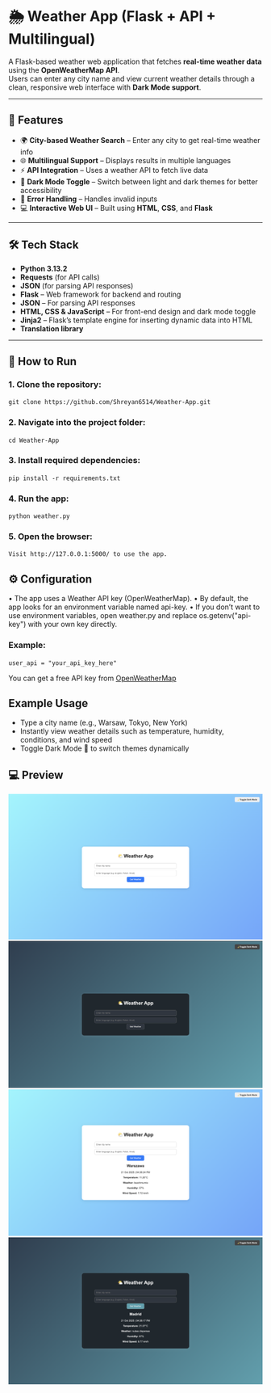 # 🌦️ Weather App (Flask + API + Multilingual)

A Flask-based weather web application that fetches **real-time weather data** using the **OpenWeatherMap API**.  
Users can enter any city name and view current weather details through a clean, responsive web interface with **Dark Mode support**.

---

## 📌 Features

- 🌍 **City-based Weather Search** – Enter any city to get real-time weather info  
- 🌐 **Multilingual Support** – Displays results in multiple languages  
- ⚡ **API Integration** – Uses a weather API to fetch live data 
- 🌙 **Dark Mode Toggle** – Switch between light and dark themes for better accessibility 
- 🧠 **Error Handling** – Handles invalid inputs
- 💻 **Interactive Web UI** – Built using **HTML**, **CSS**, and **Flask** 

---

## 🛠️ Tech Stack

- **Python 3.13.2**
- **Requests** (for API calls)
- **JSON** (for parsing API responses)
- **Flask** – Web framework for backend and routing   
- **JSON** – For parsing API responses  
- **HTML, CSS & JavaScript** – For front-end design and dark mode toggle  
- **Jinja2** – Flask’s template engine for inserting dynamic data into HTML
- **Translation library** 

---

## 🚀 How to Run

### 1. Clone the repository:
	git clone https://github.com/Shreyan6514/Weather-App.git

### 2. Navigate into the project folder:
	cd Weather-App
### 3. Install required dependencies:
	pip install -r requirements.txt

### 4. Run the app:
	python weather.py

### 5. Open the browser:
	Visit http://127.0.0.1:5000/ to use the app.

## ⚙️ Configuration
•	The app uses a Weather API key (OpenWeatherMap).
•	By default, the app looks for an environment variable named api-key.
•	If you don’t want to use environment variables, open weather.py and replace os.getenv("api-key") with your own key directly.

### Example:
	user_api = "your_api_key_here"

You can get a free API key from [OpenWeatherMap](https://openweathermap.org/api)

## Example Usage

- Type a city name (e.g., Warsaw, Tokyo, New York)
- Instantly view weather details such as temperature, humidity, conditions, and wind speed
- Toggle Dark Mode 🌙 to switch themes dynamically

## 💻 Preview

![Weather App Light Mode](static/Screenshot1.png)
![Weather App Dark Mode](static/Screenshot2.png)
![App Screenshot](static/Screenshot3.png)
![App Screenshot](static/Screenshot4.png)


